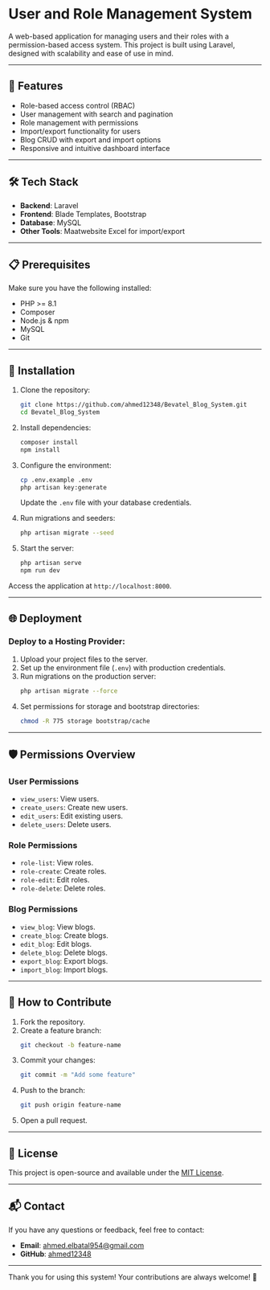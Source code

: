 # User and Role Management System

A web-based application for managing users and their roles with a permission-based access system. This project is built using Laravel, designed with scalability and ease of use in mind.

---

## 🌟 Features

- Role-based access control (RBAC)
- User management with search and pagination
- Role management with permissions
- Import/export functionality for users
- Blog CRUD with export and import options
- Responsive and intuitive dashboard interface

---

## 🛠️ Tech Stack

- **Backend**: Laravel
- **Frontend**: Blade Templates, Bootstrap
- **Database**: MySQL
- **Other Tools**: Maatwebsite Excel for import/export

---

## 📋 Prerequisites

Make sure you have the following installed:

- PHP >= 8.1
- Composer
- Node.js & npm
- MySQL
- Git

---

## 🚀 Installation

1. Clone the repository:
    ```bash
    git clone https://github.com/ahmed12348/Bevatel_Blog_System.git
    cd Bevatel_Blog_System
    ```

2. Install dependencies:
    ```bash
    composer install
    npm install
    ```

3. Configure the environment:
    ```bash
    cp .env.example .env
    php artisan key:generate
    ```
    Update the `.env` file with your database credentials.

4. Run migrations and seeders:
    ```bash
    php artisan migrate --seed
    ```

5. Start the server:
    ```bash
    php artisan serve
    npm run dev
    ```

Access the application at `http://localhost:8000`.

---

## 🌐 Deployment

### Deploy to a Hosting Provider:
1. Upload your project files to the server.
2. Set up the environment file (`.env`) with production credentials.
3. Run migrations on the production server:
    ```bash
    php artisan migrate --force
    ```
4. Set permissions for storage and bootstrap directories:
    ```bash
    chmod -R 775 storage bootstrap/cache
    ```

---

## 🛡️ Permissions Overview

### User Permissions
- `view_users`: View users.
- `create_users`: Create new users.
- `edit_users`: Edit existing users.
- `delete_users`: Delete users.

### Role Permissions
- `role-list`: View roles.
- `role-create`: Create roles.
- `role-edit`: Edit roles.
- `role-delete`: Delete roles.

### Blog Permissions
- `view_blog`: View blogs.
- `create_blog`: Create blogs.
- `edit_blog`: Edit blogs.
- `delete_blog`: Delete blogs.
- `export_blog`: Export blogs.
- `import_blog`: Import blogs.

---

## 📑 How to Contribute

1. Fork the repository.
2. Create a feature branch:
    ```bash
    git checkout -b feature-name
    ```
3. Commit your changes:
    ```bash
    git commit -m "Add some feature"
    ```
4. Push to the branch:
    ```bash
    git push origin feature-name
    ```
5. Open a pull request.

---

## 📝 License

This project is open-source and available under the [MIT License](LICENSE).

---

## 📬 Contact

If you have any questions or feedback, feel free to contact:

- **Email**: ahmed.elbatal954@gmail.com
- **GitHub**: [ahmed12348](https://github.com/ahmed12348)


---

Thank you for using this system! Your contributions are always welcome! 🚀
